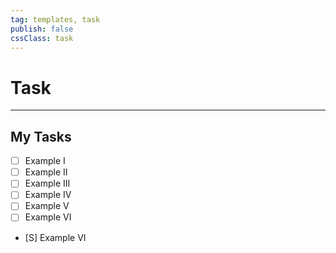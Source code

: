 ```yaml
---
tag: templates, task
publish: false
cssClass: task
---
```

# Task
--- 

## My Tasks
- [ ] Example I
- [ ] Example II
- [ ] Example III
- [ ] Example IV
- [ ] Example V
- [ ] Example VI
- [S] Example VI